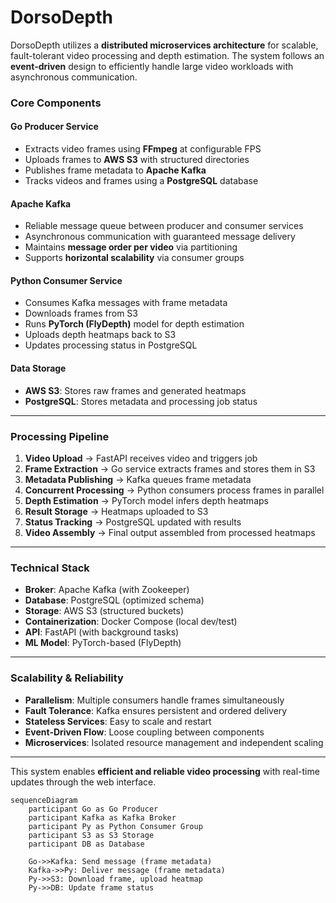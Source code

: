 # DorsoDepth

DorsoDepth utilizes a **distributed microservices architecture** for scalable, fault-tolerant video processing and depth estimation. The system follows an **event-driven** design to efficiently handle large video workloads with asynchronous communication.

### Core Components

#### **Go Producer Service**
- Extracts video frames using **FFmpeg** at configurable FPS
- Uploads frames to **AWS S3** with structured directories
- Publishes frame metadata to **Apache Kafka**
- Tracks videos and frames using a **PostgreSQL** database

#### **Apache Kafka**
- Reliable message queue between producer and consumer services
- Asynchronous communication with guaranteed message delivery
- Maintains **message order per video** via partitioning
- Supports **horizontal scalability** via consumer groups

#### **Python Consumer Service**
- Consumes Kafka messages with frame metadata
- Downloads frames from S3
- Runs **PyTorch (FlyDepth)** model for depth estimation
- Uploads depth heatmaps back to S3
- Updates processing status in PostgreSQL

#### **Data Storage**
- **AWS S3**: Stores raw frames and generated heatmaps
- **PostgreSQL**: Stores metadata and processing job status

---

### Processing Pipeline

1. **Video Upload** → FastAPI receives video and triggers job
2. **Frame Extraction** → Go service extracts frames and stores them in S3
3. **Metadata Publishing** → Kafka queues frame metadata
4. **Concurrent Processing** → Python consumers process frames in parallel
5. **Depth Estimation** → PyTorch model infers depth heatmaps
6. **Result Storage** → Heatmaps uploaded to S3
7. **Status Tracking** → PostgreSQL updated with results
8. **Video Assembly** → Final output assembled from processed heatmaps

---

### Technical Stack

- **Broker**: Apache Kafka (with Zookeeper)
- **Database**: PostgreSQL (optimized schema)
- **Storage**: AWS S3 (structured buckets)
- **Containerization**: Docker Compose (local dev/test)
- **API**: FastAPI (with background tasks)
- **ML Model**: PyTorch-based (FlyDepth)

---

### Scalability & Reliability

- **Parallelism**: Multiple consumers handle frames simultaneously
- **Fault Tolerance**: Kafka ensures persistent and ordered delivery
- **Stateless Services**: Easy to scale and restart
- **Event-Driven Flow**: Loose coupling between components
- **Microservices**: Isolated resource management and independent scaling

---

This system enables **efficient and reliable video processing** with real-time updates through the web interface.

```mermaid
sequenceDiagram
    participant Go as Go Producer
    participant Kafka as Kafka Broker
    participant Py as Python Consumer Group
    participant S3 as S3 Storage
    participant DB as Database
    
    Go->>Kafka: Send message (frame metadata)
    Kafka->>Py: Deliver message (frame metadata)
    Py->>S3: Download frame, upload heatmap
    Py->>DB: Update frame status
```

